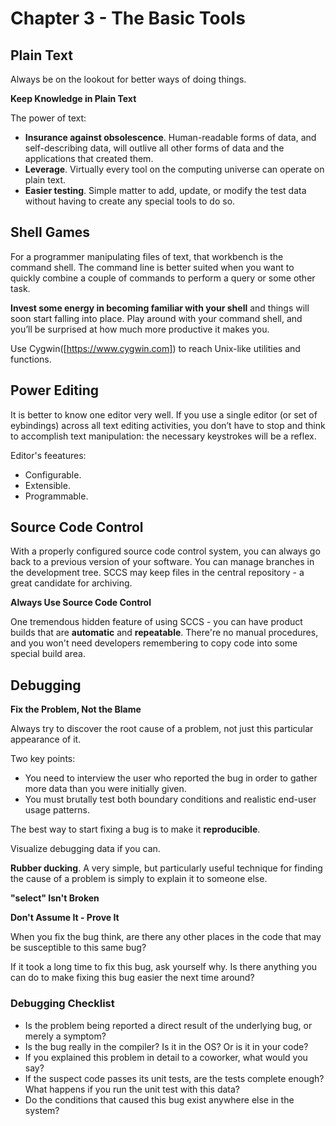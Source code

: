 # Chapter 3 - The Basic Tools

## Plain Text
Always be on the lookout for better ways of doing things.

__Keep Knowledge in Plain Text__

The power of text:
- **Insurance against obsolescence**. Human-readable forms of data, and self-describing data,  will outlive all other forms of data and the applications that created them.
- **Leverage**. Virtually every tool on the computing universe can operate on plain text.
- **Easier testing**. Simple matter to add, update, or modify the test data without
having to create any special tools to do so.

## Shell Games
For a programmer manipulating files of text, that workbench is the command shell. The command line is better suited when you want to quickly combine a couple of commands to perform a query or some other task.

**Invest some energy in becoming familiar with your shell** and things will soon start falling into place. Play around with your command shell, and you’ll be surprised at how much more productive it makes you.

Use Cygwin([https://www.cygwin.com]) to reach Unix-like utilities and functions.

## Power Editing
It is better to know one editor very well. If you use a single editor (or set of  eybindings) across all text editing activities, you don’t have to stop and think to  accomplish text manipulation: the necessary keystrokes will be a reflex.

Editor's feeatures:
- Configurable.
- Extensible.
- Programmable.

## Source Code Control
With a properly configured source code control system, you can always go back to a previous version of your software. You can manage branches in the development tree. SCCS may keep files in the central repository - a great candidate for archiving.

**Always Use Source Code Control**

One tremendous hidden feature of using SCCS - you can have product builds that are __automatic__ and __repeatable__. There're no manual procedures, and you won't need developers remembering to copy code into some special build area.

## Debugging

**Fix the Problem, Not the Blame**

Always try to discover the root cause of a problem, not just this particular appearance of it.

Two key points:
- You need to interview the user who reported the bug in order to gather more data than you were initially given.
- You must brutally test both boundary conditions and realistic end-user usage patterns.

The best way to start fixing a bug is to make it __reproducible__.

Visualize debugging data if you can.

**Rubber ducking**. A very simple, but particularly useful technique for finding the cause of a problem is simply to explain it to someone else.

**"select" Isn't Broken**

**Don't Assume It - Prove It**

When you fix the bug think, are there any other places in the code that may be susceptible to this same bug?

If it took a long time to fix this bug, ask yourself why. Is there anything you can do to make fixing this bug easier the next time around?

### Debugging Checklist
- Is the problem being reported a direct result of the underlying bug, or merely a symptom?
- Is the bug really in the compiler? Is it in the OS? Or is it in your code?
- If you explained this problem in detail to a coworker, what would you say?
- If the suspect code passes its unit tests, are the tests complete enough? What happens if you run the unit test with this data?
- Do the conditions that caused this bug exist anywhere else in the
system?